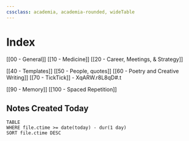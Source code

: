 ```yaml
---
cssclass: academia, academia-rounded, wideTable
---
```

# Index
[[00 - General]]
[[10 - Medicine]] 
[[20 - Career, Meetings, & Strategy]]

[[40 - Templates]]
[[50 - People, quotes]]
[[60 - Poetry and Creative Writing]]
[[70 - TickTick]] - XqARW.r8L8qD#.t

[[90 - Memory]]
[[100 - Spaced Repetition]]

## Notes Created Today

```dataview
TABLE
WHERE file.ctime >= date(today) - dur(1 day)
SORT file.ctime DESC
```
